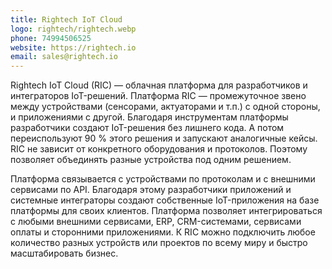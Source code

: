 ```yaml
---
title: Rightech IoT Cloud
logo: rightech/rightech.webp
phone: 74994506525
website: https://rightech.io
email: sales@rightech.io
---
```


Rightech IoT Cloud (RIC) — облачная платформа для разработчиков и интеграторов IoT-решений. Платформа RIC — промежуточное звено между устройствами (сенсорами, актуаторами и т.п.) с одной стороны, и приложениями с другой. Благодаря инструментам платформы разработчики создают IoT-решения без лишнего кода. А потом переиспользуют 90 % этого решения и запускают аналогичные кейсы. RIC не зависит от конкретного оборудования и протоколов. Поэтому позволяет объединять разные устройства под одним решением.


Платформа связывается с устройствами по протоколам и с внешними сервисами по API. Благодаря этому разработчики приложений и системные интеграторы создают собственные IoT-приложения на базе платформы для своих клиентов.
Платформа позволяет интегрироваться с любыми внешними сервисами, ERP, CRM-системами, сервисами оплаты и сторонними приложениями.
К RIC можно подключить любое количество разных устройств или проектов по всему миру и быстро масштабировать бизнес.
